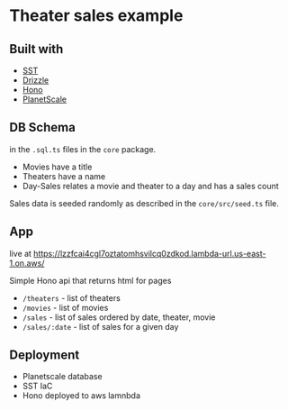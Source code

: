 # Theater sales example

## Built with

- [SST](https://sst.dev)
- [Drizzle](https://drizzle.dev)
- [Hono](https://hono.dev)
- [PlanetScale](https://planetscale.com)

## DB Schema

in the `.sql.ts` files in the `core` package.

- Movies have a title
- Theaters have a name
- Day-Sales relates a movie and theater to a day and has a sales count

Sales data is seeded randomly as described in the `core/src/seed.ts` file.

## App

live at https://lzzfcai4cgl7oztatomhsvilcq0zdkod.lambda-url.us-east-1.on.aws/

Simple Hono api that returns html for pages

- `/theaters` - list of theaters
- `/movies` - list of movies
- `/sales` - list of sales ordered by date, theater, movie
- `/sales/:date` - list of sales for a given day

## Deployment

- Planetscale database
- SST IaC
- Hono deployed to aws lamnbda
